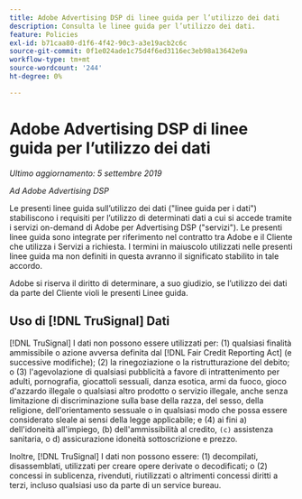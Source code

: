 ```yaml
---
title: Adobe Advertising DSP di linee guida per l’utilizzo dei dati
description: Consulta le linee guida per l’utilizzo dei dati.
feature: Policies
exl-id: b71caa80-d1f6-4f42-90c3-a3e19acb2c6c
source-git-commit: 0f1e024ade1c75d4f6ed3116ec3eb98a13642e9a
workflow-type: tm+mt
source-wordcount: '244'
ht-degree: 0%

---
```


# Adobe Advertising DSP di linee guida per l’utilizzo dei dati

*Ultimo aggiornamento: 5 settembre 2019*

*Ad Adobe Advertising DSP*

Le presenti linee guida sull’utilizzo dei dati (&quot;linee guida per i dati&quot;) stabiliscono i requisiti per l’utilizzo di determinati dati a cui si accede tramite i servizi on-demand di Adobe per Advertising DSP (&quot;servizi&quot;). Le presenti linee guida sono integrate per riferimento nel contratto tra Adobe e il Cliente che utilizza i Servizi a richiesta. I termini in maiuscolo utilizzati nelle presenti linee guida ma non definiti in questa avranno il significato stabilito in tale accordo.

Adobe si riserva il diritto di determinare, a suo giudizio, se l’utilizzo dei dati da parte del Cliente violi le presenti Linee guida.

## Uso di [!DNL TruSignal] Dati

[!DNL TruSignal] I dati non possono essere utilizzati per: (1) qualsiasi finalità ammissibile o azione avversa definita dal [!DNL Fair Credit Reporting Act] (e successive modifiche); (2) la rinegoziazione o la ristrutturazione del debito; o (3) l&#39;agevolazione di qualsiasi pubblicità a favore di intrattenimento per adulti, pornografia, giocattoli sessuali, danza esotica, armi da fuoco, gioco d&#39;azzardo illegale o qualsiasi altro prodotto o servizio illegale, anche senza limitazione di discriminazione sulla base della razza, del sesso, della religione, dell&#39;orientamento sessuale o in qualsiasi modo che possa essere considerato sleale ai sensi della legge applicabile; e (4) ai fini a) dell&#39;idoneità all&#39;impiego, (b) dell&#39;ammissibilità al credito, `(c)` assistenza sanitaria, o d) assicurazione idoneità sottoscrizione e prezzo.<!-- I used backticks in the previous sentence to prevent ( c ) from displaying as a copyright symbol. I think the OS does that. Using HTML code for the parentheses doesn't prevent it. -->

Inoltre, [!DNL TruSignal] I dati non possono essere: (1) decompilati, disassemblati, utilizzati per creare opere derivate o decodificati; o (2) concessi in sublicenza, rivenduti, riutilizzati o altrimenti concessi diritti a terzi, incluso qualsiasi uso da parte di un service bureau.
